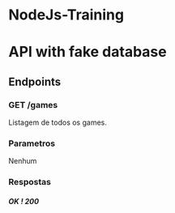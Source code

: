 # NodeJs-Training

# API with fake database

## Endpoints
### GET /games
Listagem de todos os games.

### Parametros
Nenhum

### Respostas

##### OK ! 200
